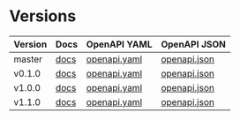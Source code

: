 # Versions

| Version | Docs | OpenAPI YAML | OpenAPI JSON |
|---------|---------|--------------|--------------|
| master  | [docs](https://jb-adams.github.io/travis-tests/docs/index.html) | [openapi.yaml](https://jb-adams.github.io/travis-tests/openapi.yaml) | [openapi.json](https://jb-adams.github.io/travis-tests/openapi.json) |
| v0.1.0 | [docs](https://jb-adams.github.io/travis-tests/preview/release/0.1.0/docs/index.html) | [openapi.yaml](https://jb-adams.github.io/travis-tests/preview/release/0.1.0/openapi.yaml) | [openapi.json](https://jb-adams.github.io/travis-tests/preview/release/0.1.0/openapi.json)
| v1.0.0 | [docs](https://jb-adams.github.io/travis-tests/preview/release/1.0.0/docs/index.html) | [openapi.yaml](https://jb-adams.github.io/travis-tests/preview/release/1.0.0/openapi.yaml) | [openapi.json](https://jb-adams.github.io/travis-tests/preview/release/1.0.0/openapi.json)
| v1.1.0 | [docs](https://jb-adams.github.io/travis-tests/preview/release/1.1.0/docs/index.html) | [openapi.yaml](https://jb-adams.github.io/travis-tests/preview/release/1.1.0/openapi.yaml) | [openapi.json](https://jb-adams.github.io/travis-tests/preview/release/1.1.0/openapi.json)
